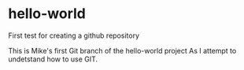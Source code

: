 # hello-world
First test for creating a github repository

This is Mike's first Git branch of the hello-world project
As I attempt to undetstand how to use GIT.
